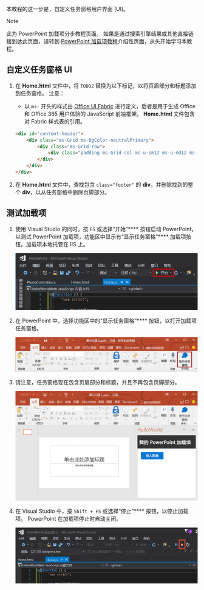 本教程的这一步是，自定义任务窗格用户界面 (UI)。

> [!NOTE]
> 此为 PowerPoint 加载项分步教程页面。 如果是通过搜索引擎结果或其他直接链接到达此页面，请转到 [PowerPoint 加载项教程](../tutorials/powerpoint-tutorial.yml)介绍性页面，从头开始学习本教程。

## <a name="customize-the-task-pane-ui"></a>自定义任务窗格 UI 

1. 在 **Home.html** 文件中，将 `TODO2` 替换为以下标记，以将页眉部分和标题添加到任务窗格。 注意：

    - 以 `ms-` 开头的样式由 [Office UI Fabric](../design/office-ui-fabric.md) 进行定义，后者是用于生成 Office 和 Office 365 用户体验的 JavaScript 前端框架。 **Home.html** 文件包含对 Fabric 样式表的引用。

    ```html
    <div id="content-header">
        <div class="ms-Grid ms-bgColor-neutralPrimary">
            <div class="ms-Grid-row">
                <div class="padding ms-Grid-col ms-u-sm12 ms-u-md12 ms-u-lg12"> <div class="ms-font-xl ms-fontColor-white ms-fontWeight-semibold">My PowerPoint Add-in</div></div>
            </div>
        </div>
    </div>
    ```

2. 在 **Home.html** 文件中，查找包含 `class="footer"` 的 **div**，并删除找到的整个 **div**，以从任务窗格中删除页脚部分。

## <a name="test-the-add-in"></a>测试加载项

1. 使用 Visual Studio 的同时，按 `F5` 或选择“开始”**** 按钮启动 PowerPoint，以测试 PowerPoint 加载项，功能区中显示有“显示任务窗格”**** 加载项按钮。加载项本地托管在 IIS 上。

    ![突出显示“开始”按钮的 Visual Studio 屏幕截图](../images/powerpoint-tutorial-start.png)

2. 在 PowerPoint 中，选择功能区中的“显示任务窗格”**** 按钮，以打开加载项任务窗格。

    ![“开始”功能区中突出显示“显示任务窗格”按钮的 Visual Studio 屏幕截图](../images/powerpoint-tutorial-show-taskpane-button.png)

3. 请注意，任务窗格现在包含页眉部分和标题，并且不再包含页脚部分。

    ![突出显示“插入图像”按钮的 PowerPoint 加载项屏幕截图](../images/powerpoint-tutorial-new-task-pane-ui.png)

4. 在 Visual Studio 中，按 `Shift + F5` 或选择“停止”**** 按钮，以停止加载项。 PowerPoint 在加载项停止时自动关闭。

    ![突出显示“停止”按钮的 Visual Studio 屏幕截图](../images/powerpoint-tutorial-stop.png)

